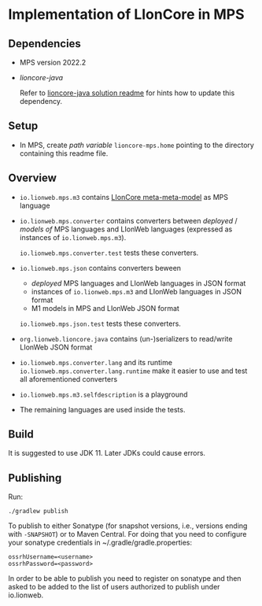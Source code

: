 # Implementation of LIonCore in MPS

## Dependencies
* MPS version 2022.2
* _lioncore-java_
  
  Refer to [lioncore-java solution readme](solutions/org.lionweb.lioncore.java/readme.md) for hints how to update this dependency.

## Setup
* In MPS, create _path variable_ `lioncore-mps.home` pointing to the directory containing this readme file.

## Overview
* `io.lionweb.mps.m3` contains [LIonCore meta-meta-model](https://github.com/LIonWeb-org/organization/blob/main/lioncore/metametamodel.adoc) as MPS language
* `io.lionweb.mps.converter` contains converters between _deployed_ / _models of_ MPS languages and LIonWeb languages (expressed as instances of `io.lionweb.mps.m3`).
 
  `io.lionweb.mps.converter.test` tests these converters.
* `io.lionweb.mps.json` contains converters beween
  * _deployed_ MPS languages and LIonWeb languages in JSON format
  * instances of `io.lionweb.mps.m3` and LIonWeb languages in JSON format
  * M1 models in MPS and LIonWeb JSON format
  
  `io.lionweb.mps.json.test` tests these converters.
* `org.lionweb.lioncore.java` contains (un-)serializers to read/write LIonWeb JSON format
* `io.lionweb.mps.converter.lang` and its runtime `io.lionweb.mps.converter.lang.runtime` make it easier to use and test all aforementioned converters
* `io.lionweb.mps.m3.selfdescription` is a playground
* The remaining languages are used inside the tests.

## Build

It is suggested to use JDK 11. Later JDKs could cause errors.

## Publishing

Run:

`./gradlew publish`

To publish to either Sonatype (for snapshot versions, i.e., versions ending with `-SNAPSHOT`) or to Maven Central.
For doing that you need to configure your sonatype credentials in ~/.gradle/gradle.properties:

```
ossrhUsername=<username>
ossrhPassword=<password>
```

In order to be able to publish you need to register on sonatype and then asked to be added to the list of users 
authorized to publish under io.lionweb.
